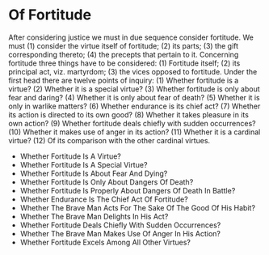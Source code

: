 # Of Fortitude

After considering justice we must in due sequence consider fortitude. We must (1) consider the virtue itself of fortitude; (2) its parts; (3) the gift corresponding thereto; (4) the precepts that pertain to it.  Concerning fortitude three things have to be considered: (1) Fortitude itself; (2) its principal act, viz. martyrdom; (3) the vices opposed to fortitude.  Under the first head there are twelve points of inquiry:
(1) Whether fortitude is a virtue?
(2) Whether it is a special virtue?
(3) Whether fortitude is only about fear and daring?
(4) Whether it is only about fear of death?
(5) Whether it is only in warlike matters?
(6) Whether endurance is its chief act?
(7) Whether its action is directed to its own good?
(8) Whether it takes pleasure in its own action?
(9) Whether fortitude deals chiefly with sudden occurrences?
(10) Whether it makes use of anger in its action?
(11) Whether it is a cardinal virtue?
(12) Of its comparison with the other cardinal virtues.

* Whether Fortitude Is A Virtue?
* Whether Fortitude Is A Special Virtue?
* Whether Fortitude Is About Fear And Dying?
* Whether Fortitude Is Only About Dangers Of Death?
* Whether Fortitude Is Properly About Dangers Of Death In Battle?
* Whether Endurance Is The Chief Act Of Fortitude?
* Whether The Brave Man Acts For The Sake Of The Good Of His Habit?
* Whether The Brave Man Delights In His Act?
* Whether Fortitude Deals Chiefly With Sudden Occurrences?
* Whether The Brave Man Makes Use Of Anger In His Action?
* Whether Fortitude Excels Among All Other Virtues?
